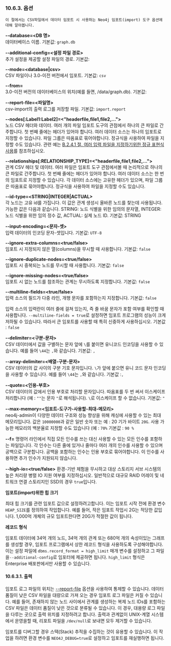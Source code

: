 
### 10.6.3. 옵션 

```
이 절에서는 CSV파일에서 데이터 임포트 시 사용하는 Neo4j 임포트(import) 도구 옵션에 대해 알아봅니다.
```

**--database=<DB 명>**  
데이터베이스 이름. 기본값: ```graph.db```

**--additional-config=<설정 파일 경로>**  
추가 설정을 제공할 설정 파일의 경로. 기본값:  

**--mode=<database|csv>**  
CSV 파일이나 3.0-이전 버전에서 임포트. 기본값: ```csv```  

**--from=<source-directory>**  
3.0-이전 버전의 데이터베이스의 위치(예를 들면, <neo4j-root>/data/graph.db). 기본값:  

**--report-file=<파일명>**  
csv-import의 출력 로그를 저장할 파일. 기본값: `import.report`  

**--nodes[:Label1:Label2]=<"headerfile,file1,file2,…​">**  
노드 CSV 헤더와 데이터. 여러 개의 파일 임포트 도구의 관점에서 하나의 큰 파일로 간주합니다. 첫 번째 줄에는 헤더가 있어야 합니다. 여러 데이터 소스는 하나의 임포트로 지정할 수 있습니다. 파일 그룹은 따옴표로 묶어야합니다. 정규식을 사용하여 파일을 지정할 수도 있습니다. 관련 예는 [B.2.4.1 절. 여러 입력 파일을 지정하기위한 정규 표현식 사용](/tutorial/import-tool.md)를 참조하십시오. 

**--relationships[:RELATIONSHIP_TYPE]=<"headerfile,file1,file2,…​">**  
관계 CSV 헤더 및 데이터. 여러 파일은 임포트 도구 관점에서볼 때 논리적으로 하나의 큰 파일로 간주합니다. 첫 번째 줄에는 헤더가 있어야 합니다. 여러 데이터 소스는 한 번의 임포트로 지정할 수 있습니다. 각 데이터 소스에는 고유한 헤더가 있으며, 파일 그룹은 따옴표로 묶어야합니다. 정규식을 사용하여 파일을 지정할 수도 있습니다.  

**--id-type=<STRING|INTEGER|ACTUAL>**  
각 노드는 고유 id를 가집니다. 이 값은 관계 생성시 올바른 노드를 찿는데 사용됩니다. 가능한 값은 다음과 같습니다. STRING: 노드 식별을 위한 임의의 문자열, INTEGER: 노드 식별을 위한 임의 정수 값, ACTUAL: 실제 노드 ID. 기본값: STRING

**--input-encoding=<문자-셋>**  
입력 데이터의 인코딩 문자-셋입니다. 기본값: ```UTF-8```

**--ignore-extra-columns=<true/false>**  
임포트 시 지정되지 않은 열(columns)을 무시할 때 사용합니다. 기본값: ```false```  

**--ignore-duplicate-nodes=<true/false>**  
임포트 시 중복되는 노드를 무시할 때 사용합니다. 기본값: ```false```  

**--ignore-missing-nodes=<true/false>**  
임포트 시 없는 노드를 참조하는 관계는 무시하도록 지정합니다. 기본값: ```false``` 

**--multiline-fields=<true/false>**  
입력 소스의 필드가 다중 라인,  개행 문자를 포함하는지 지정합니다.  기본값: ```false```  

입력 소스의 입력란이 여러 줄에 걸쳐 있는지, 즉 줄 바꿈 문자가 포함 여부를 확인할 때 사용합니다.  ```--multiline-fields = true```로 설정하면 임포트 프로그램의 성능이 크게 저하될 수 있습니다. 따라서 큰 임포트를 사용할 때 특히 신중하게 사용하십시오. 기본값 : ```false```

**--delimiter=<구분-문자>**  
CSV 데이터에서 값을 구별하는 문자 앞에 ```\```를 붙이면 유니코드 인코딩을 사용할 수 있습니다. 예를 들어 ```\44```는 ```,```와 같습니다.  기본값: ```,```  

**--array-delimiter=<배열-구분-문자>**  
CSV 데이터의 값 사이의 구분 기호 문자입니다. ```\```가 앞에 붙으면 유니 코드 문자 인코딩을 사용할 수 있습니다. 예를 들어 ```\44```는 ```,```와 같습니다. 기본값 :```,```

**--quote=<인용-부호>**  
CSV 데이터의 값에서 인용 부호로 처리할 문자입니다. 따옴표를 두 번 써서 이스케이프 처리합니다 (예 : ```""```는 문자 ```"```로 해석됩니다). ```\```로 이스케이프 할 수 없습니다. 기본값: ```"```  

**--max-memory=<임포트-도구가-사용할-최대-메모리>**    
neo4j-admin이 다양한 데이터 구조와 성능 향상을 위해 캐싱에 사용할 수 있는 최대 메모리입니다. 
값은 ```10000000```과 같은 일반 숫자 또는 예 : 20 기가 바이트 ```20G```. 사용 가능한 메모리의 백분율로 지정할 수도 있습니다 (예 : ```70%``` 기본값 : ```90 %```

**--f=<arguments-file>**
명령어 라인에서 직접 모든 인수를 쓰는 대신 사용할 수 있는 모든 인수를 포함하는 파일입니다.  각 인수는 다른 줄에 있거나 줄마다 여러 개의 인수를 사용할 수 있으며 공백으로 구분합니다. 공백을 포함하는 인수는 인용 부호로 묶어야합니다. 이 인수를 사용하면 추가 인수가 지원되지 않습니다.

**--high-io=<true/false>**
환경-기반 체험을 무시하고 대상 스토리지 서브 시스템의 높은 처리량 병렬 IO 지원 여부를 지정하십시오.
일반적으로 대규모 RAID 어레이 및 네트워크 연결 스토리지인 SSD의 경우 ```true```입니다.


**임포트(import)위한 힙 크기**  

최대 힙 크기를 관련 임포트 값으로 설정하려고합니다. 이는 임포트 시작 전에 환경 변수 ```HEAP_SIZE```를 정의하여 작업합니다. 예를 들어, 작은 임포트 작업시 2G는 적당한 값입니다. 1,000억 개체의 규모 임포트한다면 20G가 적절한 값이 됩니다. 

**레코드 형식**

임포트 데이터에 34억 개의 노드, 34억 개의 관계 또는 680억 개의 속성이있는 그래프를 생성할 경우, 임포트 프로그램에서 상한 레코드 형식을 사용하도록 구성해야합니다. 이는 설정 파일에 ```dbms.record_format = high_limit``` 매개 변수를 설정하고 그 파일을```--additional-config```로 임포터에 제공하면 됩니다. ```high_limit``` 형식은 Enterprise 배포판에서만 사용할 수 있습니다.

#### 10.6.3.1. 출력 

임포트 로그 파일의 위치는 [--report-file](/tools/import/options.md) 옵션을 사용하여 통제할 수 있습니다. 데이터 품질이 낮은 CSV 파일을 대량으로 가져 오는 경우 임포트 로그 파일은 커질 수 있습니다. 예를 들어, 존재하지 않는 노드 사이에서 관계를 생성하는 복제 노드 IDs를 포함하는 CSV 파일은 데이터 품질이 낮은 것으로 분류될 수 있습니다. 이 경우, 대용량 로그 파일을 다루는 곳으로 출력 위치를 지정하려고 합니다. 출력과 관계없이 UNIX-계열 시스템에서 운영을할 때, 리포트 파일을 ```/dev/null```로 보내면 모두 제거할 수 있습니다. 

임포트를 디버그할 경우 스택(Stack) 추적을 수집하는 것이 유용할 수 있습니다. 이 작업을 하려면 환경 변수를 ```NEO4J_DEBUG=true```로 설정하고 임포트를 재실행하면 됩니다. 